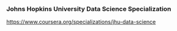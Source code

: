 ### Johns Hopkins University Data Science Specialization 
https://www.coursera.org/specializations/jhu-data-science

